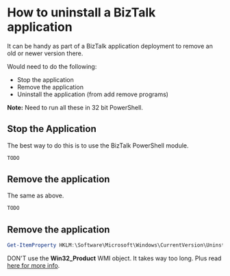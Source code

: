 
# How to uninstall a BizTalk application

It can be handy as part of a BizTalk application deployment to remove an old or newer version there.

Would need to do the following:
* Stop the application
* Remove the application
* Uninstall the application (from add remove programs)


**Note:** Need to run all these in 32 bit PowerShell.

## Stop the Application
The best way to do this is to use the BizTalk PowerShell module.

```powershell
TODO
```

## Remove the application
The same as above.
```powershell
TODO
```

## Remove the application

```powershell
Get-ItemProperty HKLM:\Software\Microsoft\Windows\CurrentVersion\Uninstall\* | Where-Object DisplayName -like 'NPBS.*' | Select-Object DisplayName, DisplayVersion, Publisher, InstallDate, UninstallString | Format-Table –AutoSize
```

DON'T use the **Win32_Product** WMI object. It takes way too long. Plus read [here for more info](https://blogs.technet.microsoft.com/heyscriptingguy/2013/11/15/use-powershell-to-find-installed-software/).



